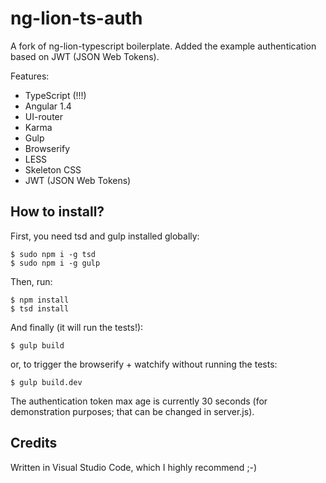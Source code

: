# ng-lion-ts-auth

A fork of ng-lion-typescript boilerplate. Added the example authentication based on JWT (JSON Web Tokens).

Features:
- TypeScript (!!!)
- Angular 1.4
- UI-router
- Karma
- Gulp
- Browserify
- LESS
- Skeleton CSS
- JWT (JSON Web Tokens)

## How to install?

First, you need tsd and gulp installed globally:
```
$ sudo npm i -g tsd
$ sudo npm i -g gulp
```

Then, run:
```
$ npm install
$ tsd install
```

And finally (it will run the tests!):
```
$ gulp build
```

or, to trigger the browserify + watchify without running the tests:
```
$ gulp build.dev
```

The authentication token max age is currently 30 seconds (for demonstration purposes; that can be changed in server.js).

## Credits
Written in Visual Studio Code, which I highly recommend ;-)